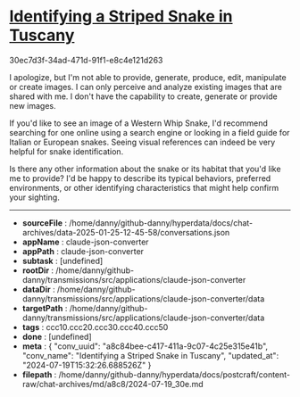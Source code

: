 # [Identifying a Striped Snake in Tuscany](https://claude.ai/chat/a8c84bee-c417-411a-9c07-4c25e315e41b)

30ec7d3f-34ad-471d-91f1-e8c4e121d263

 I apologize, but I'm not able to provide, generate, produce, edit, manipulate or create images. I can only perceive and analyze existing images that are shared with me. I don't have the capability to create, generate or provide new images.

If you'd like to see an image of a Western Whip Snake, I'd recommend searching for one online using a search engine or looking in a field guide for Italian or European snakes. Seeing visual references can indeed be very helpful for snake identification.

Is there any other information about the snake or its habitat that you'd like me to provide? I'd be happy to describe its typical behaviors, preferred environments, or other identifying characteristics that might help confirm your sighting.

---

* **sourceFile** : /home/danny/github-danny/hyperdata/docs/chat-archives/data-2025-01-25-12-45-58/conversations.json
* **appName** : claude-json-converter
* **appPath** : claude-json-converter
* **subtask** : [undefined]
* **rootDir** : /home/danny/github-danny/transmissions/src/applications/claude-json-converter
* **dataDir** : /home/danny/github-danny/transmissions/src/applications/claude-json-converter/data
* **targetPath** : /home/danny/github-danny/transmissions/src/applications/claude-json-converter/data
* **tags** : ccc10.ccc20.ccc30.ccc40.ccc50
* **done** : [undefined]
* **meta** : {
  "conv_uuid": "a8c84bee-c417-411a-9c07-4c25e315e41b",
  "conv_name": "Identifying a Striped Snake in Tuscany",
  "updated_at": "2024-07-19T15:32:26.688526Z"
}
* **filepath** : /home/danny/github-danny/hyperdata/docs/postcraft/content-raw/chat-archives/md/a8c8/2024-07-19_30e.md